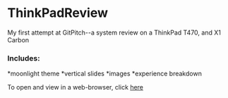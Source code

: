 # ThinkPadReview
My first attempt at GitPitch--a system review on a ThinkPad T470, and X1 Carbon

### Includes: 
*moonlight theme
*vertical slides
*images
*experience breakdown

To open and view in a web-browser, click [here](https://gitpitch.com/VickiShaw94/ThinkPadReview)
